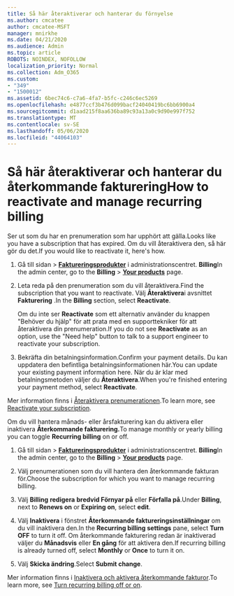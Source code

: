 ```yaml
---
title: Så här återaktiverar och hanterar du förnyelse
ms.author: cmcatee
author: cmcatee-MSFT
manager: mnirkhe
ms.date: 04/21/2020
ms.audience: Admin
ms.topic: article
ROBOTS: NOINDEX, NOFOLLOW
localization_priority: Normal
ms.collection: Adm_O365
ms.custom:
- "349"
- "1500012"
ms.assetid: 6bec74c6-c7a6-4fa7-b5fc-c246c6ec5269
ms.openlocfilehash: e4877ccf3b476d099bacf24040419bc6bb6900a4
ms.sourcegitcommit: d1aad215f8aa636ba89c93a13a0c9d90e997f752
ms.translationtype: MT
ms.contentlocale: sv-SE
ms.lasthandoff: 05/06/2020
ms.locfileid: "44064103"
---
```

# <a name="how-to-reactivate-and-manage-recurring-billing"></a><span data-ttu-id="72c62-102">Så här återaktiverar och hanterar du återkommande fakturering</span><span class="sxs-lookup"><span data-stu-id="72c62-102">How to reactivate and manage recurring billing</span></span>

<span data-ttu-id="72c62-103">Ser ut som du har en prenumeration som har upphört att gälla.</span><span class="sxs-lookup"><span data-stu-id="72c62-103">Looks like you have a subscription that has expired.</span></span> <span data-ttu-id="72c62-104">Om du vill återaktivera den, så här gör du det.</span><span class="sxs-lookup"><span data-stu-id="72c62-104">If you would like to reactivate it, here's how.</span></span>
  
1. <span data-ttu-id="72c62-105">Gå till sidan \> **[Faktureringsprodukter](https://go.microsoft.com/fwlink/p/?linkid=842054)** i administrationscentret. **Billing**</span><span class="sxs-lookup"><span data-stu-id="72c62-105">In the admin center, go to the **Billing** \> **[Your products](https://go.microsoft.com/fwlink/p/?linkid=842054)** page.</span></span>

2. <span data-ttu-id="72c62-106">Leta reda på den prenumeration som du vill återaktivera.</span><span class="sxs-lookup"><span data-stu-id="72c62-106">Find the subscription that you want to reactivate.</span></span> <span data-ttu-id="72c62-107">Välj **Återaktivera**i avsnittet **Fakturering** .</span><span class="sxs-lookup"><span data-stu-id="72c62-107">In the **Billing** section, select  **Reactivate**.</span></span>

    <span data-ttu-id="72c62-108">Om du inte ser **Reactivate** som ett alternativ använder du knappen "Behöver du hjälp" för att prata med en supporttekniker för att återaktivera din prenumeration.</span><span class="sxs-lookup"><span data-stu-id="72c62-108">If you do not see **Reactivate** as an option, use the "Need help" button to talk to a support engineer to reactivate your subscription.</span></span>

3. <span data-ttu-id="72c62-109">Bekräfta din betalningsinformation.</span><span class="sxs-lookup"><span data-stu-id="72c62-109">Confirm your payment details.</span></span> <span data-ttu-id="72c62-110">Du kan uppdatera den befintliga betalningsinformationen här.</span><span class="sxs-lookup"><span data-stu-id="72c62-110">You can update your existing payment information here.</span></span> <span data-ttu-id="72c62-111">När du är klar med betalningsmetoden väljer du **Återaktivera**.</span><span class="sxs-lookup"><span data-stu-id="72c62-111">When you're finished entering your payment method, select **Reactivate**.</span></span>

<span data-ttu-id="72c62-112">Mer information finns i [Återaktivera prenumerationen](https://docs.microsoft.com//office365/admin/subscriptions-and-billing/reactivate-your-subscription).</span><span class="sxs-lookup"><span data-stu-id="72c62-112">To learn more, see [Reactivate your subscription](https://docs.microsoft.com//office365/admin/subscriptions-and-billing/reactivate-your-subscription).</span></span> 

<span data-ttu-id="72c62-113">Om du vill hantera månads- eller årsfakturering kan du aktivera eller inaktivera **Återkommande fakturering.**</span><span class="sxs-lookup"><span data-stu-id="72c62-113">To manage monthly or yearly billing you can toggle **Recurring billing** on or off.</span></span>
  
1. <span data-ttu-id="72c62-114">Gå till sidan \> **[Faktureringsprodukter](https://go.microsoft.com/fwlink/p/?linkid=842054)** i administrationscentret. **Billing**</span><span class="sxs-lookup"><span data-stu-id="72c62-114">In the admin center, go to the **Billing** \> **[Your products](https://go.microsoft.com/fwlink/p/?linkid=842054)** page.</span></span>

2. <span data-ttu-id="72c62-115">Välj prenumerationen som du vill hantera den återkommande fakturan för.</span><span class="sxs-lookup"><span data-stu-id="72c62-115">Choose the subscription for which you want to manage recurring billing.</span></span>

3. <span data-ttu-id="72c62-116">Välj **Billing** **redigera** **bredvid Förnyar på** eller **Förfalla på**.</span><span class="sxs-lookup"><span data-stu-id="72c62-116">Under **Billing**, next to **Renews on** or **Expiring on**, select **edit**.</span></span>

4. <span data-ttu-id="72c62-117">Välj **Inaktivera** i fönstret **Återkommande faktureringsinställningar** om du vill inaktivera den.</span><span class="sxs-lookup"><span data-stu-id="72c62-117">In the **Recurring billing settings** pane, select **Turn OFF** to turn it off.</span></span> <span data-ttu-id="72c62-118">Om återkommande fakturering redan är inaktiverad väljer du **Månadsvis** eller **En gång** för att aktivera den.</span><span class="sxs-lookup"><span data-stu-id="72c62-118">If recurring billing is already turned off, select **Monthly** or **Once** to turn it on.</span></span>

5. <span data-ttu-id="72c62-119">Välj **Skicka ändring**.</span><span class="sxs-lookup"><span data-stu-id="72c62-119">Select **Submit change**.</span></span>

<span data-ttu-id="72c62-120">Mer information finns i [Inaktivera och aktivera återkommande fakturor](https://docs.microsoft.com/office365/admin/subscriptions-and-billing/renew-your-subscription#turn-recurring-billing-off-or-on).</span><span class="sxs-lookup"><span data-stu-id="72c62-120">To learn more, see [Turn recurring billing off or on](https://docs.microsoft.com/office365/admin/subscriptions-and-billing/renew-your-subscription#turn-recurring-billing-off-or-on).</span></span>